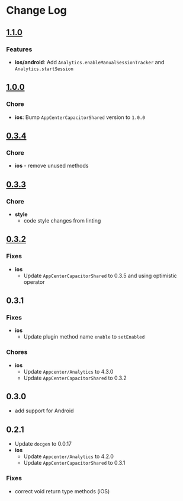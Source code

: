 # Change Log

## [1.1.0](https://github.com/capacitor-community/appcenter-sdk-capacitor/compare/@capacitor-community/appcenter-analyics@1.0.0...@capacitor-community/appcenter-analyics@1.0.1)

### Features

* **ios/android**: Add `Analytics.enableManualSessionTracker` and `Analytics.startSession`

## [1.0.0](https://github.com/capacitor-community/appcenter-sdk-capacitor/compare/@capacitor-community/appcenter-analyics@0.3.4...@capacitor-community/appcenter-analyics@1.0.0)

### Chore

* **ios**: Bump `AppCenterCapacitorShared` version to `1.0.0`

## [0.3.4](https://github.com/capacitor-community/appcenter-sdk-capacitor/compare/@capacitor-community/appcenter-analyics@0.3.3...@capacitor-community/appcenter-analyics@0.3.4)

### Chore

* **ios** - remove unused methods

## [0.3.3](https://github.com/capacitor-community/appcenter-sdk-capacitor/compare/@capacitor-community/appcenter-analyics@0.3.2...@capacitor-community/appcenter-analyics@0.3.3)

### Chore

* **style**
  * code style changes from linting

## [0.3.2](https://github.com/capacitor-community/appcenter-sdk-capacitor/compare/@capacitor-community/appcenter-analyics@0.3.1...@capacitor-community/appcenter-analyics@0.3.2)

### Fixes

* **ios**
  * Update `AppCenterCapacitorShared` to 0.3.5 and using optimistic operator

## 0.3.1

### Fixes

* **ios**
  * Update plugin method name `enable` to `setEnabled`

### Chores
 
* **ios**
  * Update `Appcenter/Analytics` to 4.3.0
  * Update `AppCenterCapacitorShared` to 0.3.2

## 0.3.0

* add support for Android

## 0.2.1

* Update `docgen` to 0.0.17
* **ios**
  * Update `Appcenter/Analytics` to 4.2.0
  * Update `AppCenterCapacitorShared` to 0.3.1

### Fixes
 * correct void return type methods (iOS)